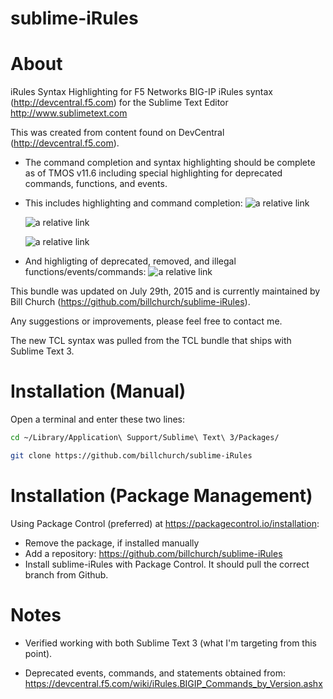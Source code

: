 sublime-iRules
==============

# About

iRules Syntax Highlighting for F5 Networks BIG-IP iRules syntax (http://devcentral.f5.com) for the Sublime Text Editor http://www.sublimetext.com

This was created from content found on DevCentral (http://devcentral.f5.com).

* The command completion and syntax highlighting should be complete as of TMOS v11.6 including special highlighting for deprecated commands, functions, and events.

* This includes highlighting and command completion:
   ![a relative link](../screenshots/commands.png?raw=true)

   ![a relative link](../screenshots/if.png?raw=true)

   ![a relative link](../screenshots/when.png?raw=true)


* And highligting of deprecated, removed, and illegal functions/events/commands:
   ![a relative link](../screenshots/deprecated.png?raw=true)

This bundle was updated on July 29th, 2015 and is currently maintained by Bill Church (https://github.com/billchurch/sublime-iRules).

Any suggestions or improvements, please feel free to contact me.

The new TCL syntax was pulled from the TCL bundle that ships with Sublime Text 3.

# Installation (Manual)

Open a terminal and enter these two lines:
```bash
cd ~/Library/Application\ Support/Sublime\ Text\ 3/Packages/

git clone https://github.com/billchurch/sublime-iRules
```

# Installation (Package Management)

Using Package Control (preferred) at https://packagecontrol.io/installation:

- Remove the package, if installed manually
- Add a repository: https://github.com/billchurch/sublime-iRules
- Install sublime-iRules with Package Control. It should pull the correct branch from Github.

# Notes

* Verified working with both Sublime Text 3 (what I'm targeting from this point).

* Deprecated events, commands, and statements obtained from: https://devcentral.f5.com/wiki/iRules.BIGIP_Commands_by_Version.ashx
